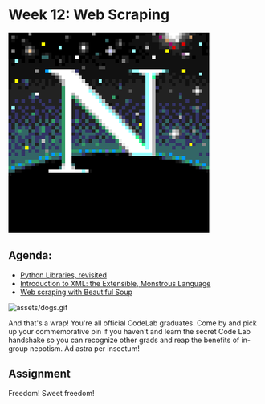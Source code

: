 # Week 12: Web Scraping
![assets/netscape.gif](assets/netscape.gif)

## Agenda:
- [Python Libraries, revisited](lesson.md#python-libraries-revisited)
- [Introduction to XML: the Extensible, Monstrous Language](lesson.md#xml)
- [Web scraping with Beautiful Soup](lesson.md#web-scraping)

![assets/dogs.gif](assets/dogs.gif)

And that's a wrap! You're all official CodeLab graduates. Come by and pick up your commemorative pin if you haven't and learn the secret Code Lab handshake so you can recognize other grads and reap the benefits of in-group nepotism. Ad astra per insectum!

## Assignment

Freedom! Sweet freedom!